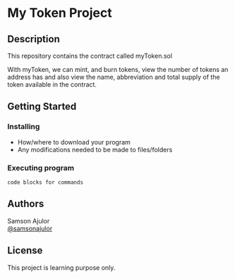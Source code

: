 # My Token Project

## Description

This repository contains the contract called myToken.sol

With myToken, we can mint, and burn tokens, view the number of tokens an address has and also view the name, abbreviation and total supply of the token available in the contract.

## Getting Started

### Installing

* How/where to download your program
* Any modifications needed to be made to files/folders

### Executing program
```
code blocks for commands
```

## Authors
Samson Ajulor  
[@samsonajulor](https://twitter.com/samsonajulor)


## License

This project is learning purpose only.
